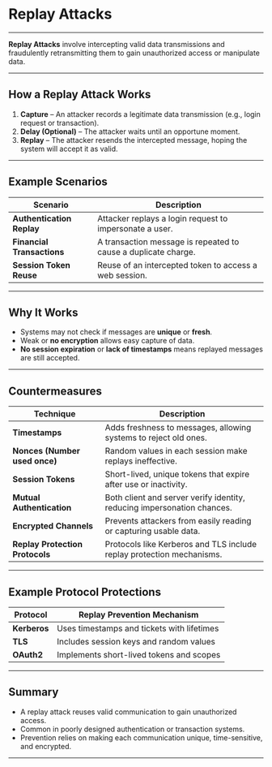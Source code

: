# Replay Attacks

---

**Replay Attacks** involve intercepting valid data transmissions and fraudulently retransmitting them to gain unauthorized access or manipulate data.

---

## How a Replay Attack Works

1. **Capture** – An attacker records a legitimate data transmission (e.g., login request or transaction).
2. **Delay (Optional)** – The attacker waits until an opportune moment.
3. **Replay** – The attacker resends the intercepted message, hoping the system will accept it as valid.

---

## Example Scenarios

| Scenario                          | Description                                                                 |
|----------------------------------|-----------------------------------------------------------------------------|
| **Authentication Replay**        | Attacker replays a login request to impersonate a user.                     |
| **Financial Transactions**       | A transaction message is repeated to cause a duplicate charge.              |
| **Session Token Reuse**          | Reuse of an intercepted token to access a web session.                      |

---

## Why It Works

- Systems may not check if messages are **unique** or **fresh**.
- Weak or **no encryption** allows easy capture of data.
- **No session expiration** or **lack of timestamps** means replayed messages are still accepted.

---

## Countermeasures

| Technique                        | Description                                                                |
|----------------------------------|----------------------------------------------------------------------------|
| **Timestamps**                   | Adds freshness to messages, allowing systems to reject old ones.           |
| **Nonces (Number used once)**    | Random values in each session make replays ineffective.                    |
| **Session Tokens**               | Short-lived, unique tokens that expire after use or inactivity.            |
| **Mutual Authentication**        | Both client and server verify identity, reducing impersonation chances.    |
| **Encrypted Channels**           | Prevents attackers from easily reading or capturing usable data.           |
| **Replay Protection Protocols**  | Protocols like Kerberos and TLS include replay protection mechanisms.      |

---

## Example Protocol Protections

| Protocol     | Replay Prevention Mechanism                    |
|--------------|------------------------------------------------|
| **Kerberos** | Uses timestamps and tickets with lifetimes     |
| **TLS**      | Includes session keys and random values        |
| **OAuth2**   | Implements short-lived tokens and scopes       |

---

## Summary

- A replay attack reuses valid communication to gain unauthorized access.
- Common in poorly designed authentication or transaction systems.
- Prevention relies on making each communication unique, time-sensitive, and encrypted.

---
